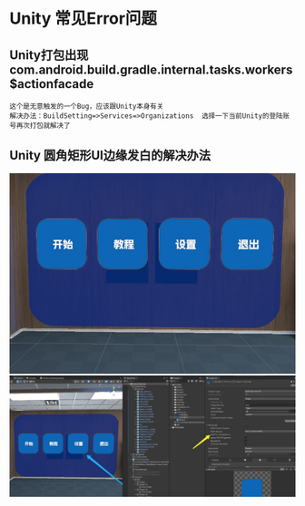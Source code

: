 # Unity 常见Error问题 <Badge text="主题"/>

## Unity打包出现com.android.build.gradle.internal.tasks.workers$actionfacade
    
    这个是无意触发的一个Bug，应该跟Unity本身有关
    解决办法：BuildSetting=>Services=>Organizations  选择一下当前Unity的登陆账号再次打包就解决了

## Unity 圆角矩形UI边缘发白的解决办法
![图片未设置前](./Image/UI_1.jpg)  
![图片设置后](./Image/UI_2.jpg)  




